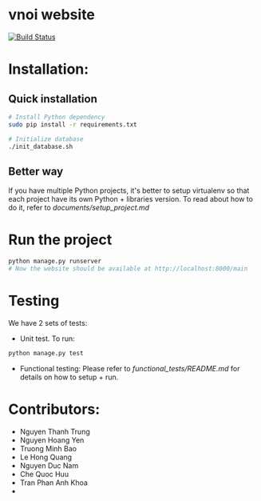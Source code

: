 # vnoi website
[![Build Status](https://travis-ci.org/VNOI-Admin/vnoiwebsite.svg?branch=master)](https://travis-ci.org/VNOI-Admin/vnoiwebsite)

# Installation:

## Quick installation
```bash
# Install Python dependency
sudo pip install -r requirements.txt

# Initialize database
./init_database.sh
```

## Better way
If you have multiple Python projects, it's better to setup virtualenv so that each project have its own Python + libraries version. To read about how to do it, refer to *documents/setup_project.md*

# Run the project
```bash
python manage.py runserver
# Now the website should be available at http://localhost:8000/main
```

# Testing
We have 2 sets of tests:
- Unit test. To run:
```bash
python manage.py test
```
- Functional testing: Please refer to *functional_tests/README.md* for details on how to setup + run.

# Contributors:

- Nguyen Thanh Trung
- Nguyen Hoang Yen
- Truong Minh Bao
- Le Hong Quang
- Nguyen Duc Nam
- Che Quoc Huu
- Tran Phan Anh Khoa
-
